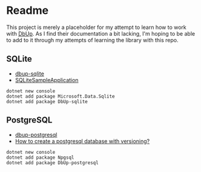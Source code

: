 # Readme

This project is merely a placeholder for my attempt to learn how to work with [DbUp](https://github.com/dbup/dbup).
As I find their documentation a bit lacking, I'm hoping to be able to add to it through my attempts of learning the library with this repo.

## SQLite

- [dbup-sqlite](https://github.com/DbUp/DbUp/tree/master/src/dbup-sqlite)
- [SQLiteSampleApplication](https://github.com/DbUp/DbUp/tree/master/src/Samples/SQLiteSampleApplication)

```posh
dotnet new console
dotnet add package Microsoft.Data.Sqlite
dotnet add package DbUp-sqlite
```

## PostgreSQL

- [dbup-postgresql](https://github.com/DbUp/DbUp/tree/master/src/dbup-postgresql)
- [How to create a postgresql database with versioning?](https://thecodereaper.com/2020/10/27/how-to-create-a-postgresql-database-with-versioning/)

```posh
dotnet new console
dotnet add package Npgsql
dotnet add package DbUp-postgresql
```